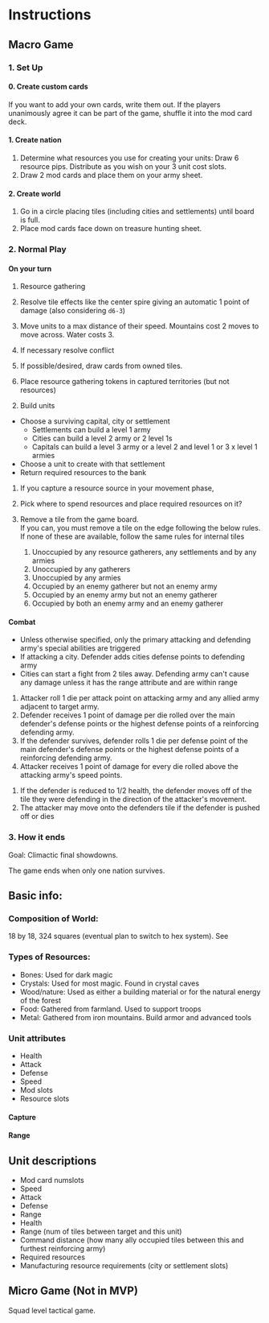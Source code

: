 # Instructions

## Macro Game

### 1. Set Up

#### 0. Create custom cards

If you want to add your own cards, write them out. If the players unanimously agree it can be part of the game, shuffle it into the mod card deck.

#### 1. Create nation

1. Determine what resources you use for creating your units: Draw 6 resource pips. Distribute as you wish on your 3 unit cost slots.
2. Draw 2 mod cards and place them on your army sheet.

<!-- - Determine card points
  - 3 types of units. Start with these archetypes?
    - Tank
    - DPS
    - Special
    - And a single hero
- Shuffle unit mod cards
- Get starter cards
- Design units using starter cards
- Determine civ density. Let's say 3 settlements, 2 cities to start, 1 Capital
- Determine what resources you use for what -->

#### 2. Create world

<!-- 1. Place Capitals equidistant around board. Go around in a circle laying available tiles until board is full. -->
1. Go in a circle placing tiles (including cities and settlements) until board is full.
1. Place mod cards face down on treasure hunting sheet.

### 2. Normal Play


#### On your turn

1. Resource gathering <!-- I'd like to have players need to wait a turn to get resource but without trying to -->

2. Resolve tile effects like the center spire giving an automatic 1 point of damage (also considering `d6-3`)

3. Move units to a max distance of their speed. Mountains cost 2 moves to move across. Water costs 3.
  1. If necessary resolve conflict
  1. If possible/desired, draw cards from owned tiles.
  2. Place resource gathering tokens in captured territories (but not resources)
  <!-- TODO determine limit on resource gatherers -->

2. Build units
- Choose a surviving capital, city or settlement
  * Settlements can build a level 1 army
  * Cities can build a level 2 army or 2 level 1s
  * Capitals can build a level 3 army or a level 2 and level 1 or 3 x level 1 armies
- Choose a unit to create with that settlement
- Return required resources to the bank

1. If you capture a resource source in your movement phase,

3. Pick where to spend resources and place required resources on it?

4. Remove a tile from the game board.  
    If you can, you must remove a tile on the edge following the below rules. If none of these are available, follow the same rules for internal tiles
    1. Unoccupied by any resource gatherers, any settlements and by any armies
    1. Unoccupied by any gatherers
    1. Unoccupied by any armies
    1. Occupied by an enemy gatherer but not an enemy army
    1. Occupied by an enemy army but not an enemy gatherer
    1. Occupied by both an enemy army and an enemy gatherer

####  Combat

- Unless otherwise specified, only the primary attacking and defending army's special abilities are triggered
- If attacking a city. Defender adds cities defense points to defending army
- Cities can start a fight from 2 tiles away. Defending army can't cause any damage unless it has the range attribute and are within range

1. Attacker roll 1 die per attack point on attacking army and any allied army adjacent to target army. <!-- Do I want to instead make exploding 6s a card -->
1. Defender receives 1 point of damage per die rolled over the main defender's defense points or the highest defense points of a reinforcing defending army.
1. If the defender survives, defender rolls 1 die per defense point of the main defender's defense points or the highest defense points of a reinforcing defending army.
1. Attacker receives 1 point of damage for every die rolled above the attacking army's speed points.
<!-- Alternative dice 2. Defender roll 1 die per defense point on defending army and any allied army adjacent to target army. -->
<!-- 3. Loser takes damage of difference
  - Reinforcing armies take remainder of damage after primary army is killed unless it's a ranged reinforcement -->
1. If the defender is reduced to 1/2 health, the defender moves off of the tile they were defending in the direction of the attacker's movement.
1. The attacker may move onto the defenders tile if the defender is pushed off or dies
<!-- 4. Loser moves 1 space off the field of battle in the direction of movement of the attacker or its reverse -->


### 3. How it ends

Goal: Climactic final showdowns.

The game ends when only one nation survives.

## Basic info:

### Composition of World:

18 by 18, 324 squares (eventual plan to switch to hex system). See

### Types of Resources:
- Bones: Used for dark magic
- Crystals: Used for most magic. Found in crystal caves
- Wood/nature: Used as either a building material or for the natural energy of the forest
- Food: Gathered from farmland. Used to support troops
- Metal: Gathered from iron mountains. Build armor and advanced tools

### Unit attributes
- Health
- Attack
- Defense
- Speed
- Mod slots
- Resource slots

#### Capture

#### Range

## Unit descriptions

- Mod card numslots
- Speed
- Attack
- Defense
- Range
- Health
- Range (num of tiles between target and this unit)
- Command distance (how many ally occupied tiles between this and furthest reinforcing army)
- Required resources
- Manufacturing resource requirements (city or settlement slots)

## Micro Game (Not in MVP)

Squad level tactical game.

